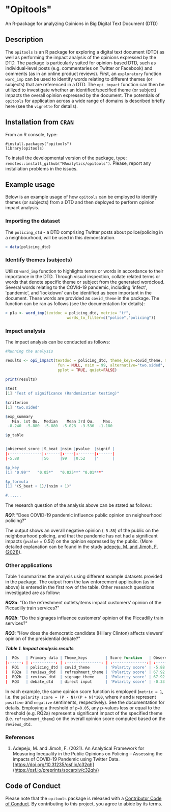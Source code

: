 # "Opitools"

An R-package for analyzing Opinions in Big Digital Text Document (DTD)

## Description

The `opitools` is an R package for exploring a digital text document (DTD) as well as performing the impact analysis of the opinions expressed by the DTD. The package is particularly suited for opinion-based DTD, such as individual-level posts (e.g. commentaries on Twitter or Facebook) and comments (as in an online product reviews). First, an `exploratory` function `word_imp` can be used to identify words relating to different themes (or subjects) that are referenced in a DTD. The `opi_impact` function can then be utilized to investigate whether an identified/specified theme (or subject) impacts the overall opinion expressed by the document. The potentials of `opitools` for application across a wide range of domains is described briefly here (see the `vignette` for details). 

## Installation from `CRAN`

From an R console, type:

```{r}
#install.packages("opitools")
library(opitools)

```

To install the developmental version of the package, type:
`remotes::install_github("MAnalytics/opitools")`. Please, report any
installation problems in the issues.

## Example usage

Below is an example usage of how `opitools` can be employed to identify themes (or subjects) from a DTD and then deployed to perform opinion impact analysis. 


### Importing the dataset

The `policing_dtd` - a DTD comprising Twitter posts about police/policing in a neighbourhood, will be used in this demonstration.

```r
> data(policing_dtd)

```

### Identify themes (subjects)

Utilize `word_imp` function to highlights terms or words in accordance to their importance in the DTD. Through visual inspection, collate related terms or words that denote specific theme or subject from the generated wordcloud. Several words relating to the COVId-19 pandemic, including 'infect', 'pandemic', and 'lockdown' can be identified as been important in the document. These words are provided as `covid_theme` in the package. The function can be ran as follows (see the documentation for details): 

```r
> p1a <- word_imp(textdoc = policing_dtd, metric= "tf", 
                           words_to_filter=c("police","policing"))
```

### Impact analysis

The impact analysis can be conducted as follows:

```r
#Running the analysis

results <- opi_impact(textdoc = policing_dtd, theme_keys=covid_theme, metric = 1,
                       fun = NULL, nsim = 99, alternative="two.sided",
                       pplot = TRUE, quiet=FALSE)
                       
print(results)

$test
[1] "Test of significance (Randomization testing)"

$criterion
[1] "two.sided"

$exp_summary
   Min. 1st Qu.  Median    Mean 3rd Qu.    Max. 
 -8.240  -5.880  -5.880  -5.028  -3.530  -1.180 

$p_table


|observed_score |S_beat |nsim |pvalue  |signif |
|:--------------|:------|:----|:-------|:------|
|-5.88          |56     |99   |0.52    |'      |

$p_key
[1] "0.99'"   "0.05*"   "0.025**" "0.01***"

$p_formula
[1] "(S_beat + 1)/(nsim + 1)"

#......

```

The research question of the analysis above can be stated as follows:

***RQ1***: "Does COVID-19 pandemic influence public opinion on neighourhood policing?"

The output shows an overall negative opinion (`-5.88`) of the public on the neighbourhood policing, and that the pandemic has not had a significant impacts (`pvalue` = 0.52) on the opinion expressed by the public. (More detailed explanation can be found in the study [adepeju, M. and Jimoh, F. (2021)](https://osf.io/preprints/socarxiv/c32qh/)). 

### Other applications

Table 1 summarizes the analysis using different example datasets provided in the package. The output from the law enforcement application (as in above) is entered in the first row of the table. Other research questions investigated are as follow:

***RQ2a***: "Do the refreshment outlets/items impact customers’ opinion of the Piccadilly train services?"

***RQ2b***: "Do the signages influence customers’ opinion of the Piccadilly train services?"

***RQ3***: "How does the democratic candidate (Hillary Clinton) affects viewers’ opinion of the presidential debate?"


***Table 1. Impact analysis results***

```r
|  RQs   | Primary data | Theme_keys        | Score function   | Observed Score (S) | P-value    |
|:-----: | :----------: | :---------------: | :---------------:| :-----------------:| :---------:| 
|  RQ1   | policing_dtd | covid_theme       | 'Polarity score' | -5.88              | 0.52       |
|  RQ2a  | reviews_dtd  | refreshment_theme | 'Polarity score' | 67.92              | 0.01       |
|  RQ2b  | reviews_dtd  | signage_theme     | 'Polarity score' | 67.92              | 0.1        |
|  RQ3   | debate_dtd   | direct input      | 'Polarity score' | -0.33              | 0.93       |

```

In each example, the same opinion score function is employed (`metric = 1`, i.e. the `polarity score = (P - N)/(P + N)*100`, where `P` and `N` represent `positive` and `negative` sentiments, respectively). See the documentation for details. Employing a threshold of `p=0.05`, any p-values less or equal to the threshold (e.g. RQ2a) represent a significant impact of the specified theme (i.e. `refreshment_theme`) on the overall opinion score computed based on the `reviews_dtd`.


### References
1. Adepeju, M. and Jimoh, F. (2021). An Analytical Framework for Measuring Inequality in the Public Opinions on Policing – Assessing the impacts of COVID-19 Pandemic using Twitter Data. [https://doi.org/10.31235/osf.io/c32qh](https://osf.io/preprints/socarxiv/c32qh/)


## Code of Conduct

Please note that the `opitools` package is released with a [Contributor Code of Conduct](https://contributor-covenant.org/version/2/0/CODE_OF_CONDUCT.html). By contributing to this project, you agree to abide by its terms.
